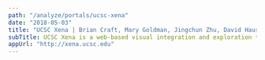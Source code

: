```yaml
---
path: "/analyze/portals/ucsc-xena"
date: "2018-05-03"
title: "UCSC Xena | Brian Craft, Mary Goldman, Jingchun Zhu, David Haussler"
subTitle: UCSC Xena is a web-based visual integration and exploration tool for multi-omic data and associated meta-data and annotations. Our primary visualization is the Xena Visual Spreadsheet. Analogous to an office spreadsheet application, it is a visual representation of a data grid where each column is a slice of genomic or phenotypic data (e.g. gene expression or cell type), and each row is a single entity (e.g. a single cell). Researchers interactively build the spreadsheet column by column, enabling the discovery of patterns and correlations among genomic parameters.""
appUrl: "http://xena.ucsc.edu"
---
```


